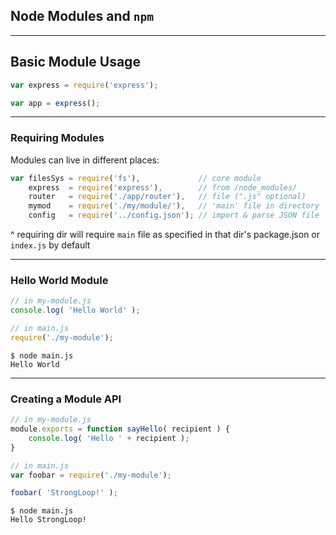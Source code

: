 ## Node Modules and `npm`

---

## Basic Module Usage

```js
var express = require('express');

var app = express();
```

---

### Requiring Modules

Modules can live in different places:

```js
var filesSys = require('fs'),             // core module
    express  = require('express'),        // from /node_modules/
    router   = require('./app/router'),   // file (".js" optional)
    mymod    = require('./my/module/'),   // 'main' file in directory
    config   = require('../config.json'); // import & parse JSON file
```

^ requiring dir will require `main` file as specified in that dir's package.json
or `index.js` by default

---

### Hello World Module

```js
// in my-module.js
console.log( 'Hello World' );
```

```js
// in main.js
require('./my-module');
```
<!-- .element: class="fragment" -->

```no-highlight
$ node main.js
Hello World
```
<!-- .element: class="fragment" -->

---

### Creating a Module API

```js
// in my-module.js
module.exports = function sayHello( recipient ) {
    console.log( 'Hello ' + recipient );
}
```
<!-- .element: class="fragment" -->

```js
// in main.js
var foobar = require('./my-module');

foobar( 'StrongLoop!' );
```
<!-- .element: class="fragment" -->

```no-highlight
$ node main.js
Hello StrongLoop!
```
<!-- .element: class="fragment" -->
